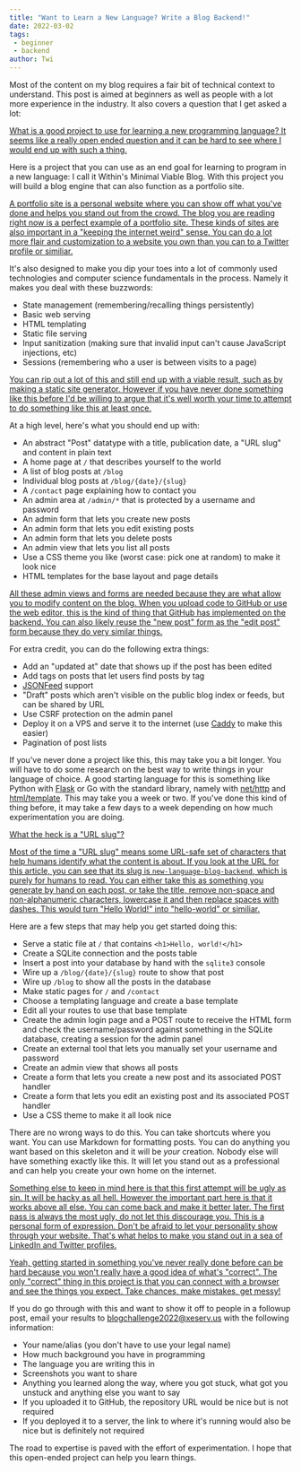 ```yaml
---
title: "Want to Learn a New Language? Write a Blog Backend!"
date: 2022-03-02
tags:
 - beginner
 - backend
author: Twi
---
```


Most of the content on my blog requires a fair bit of technical context to
understand. This post is aimed at beginners as well as people with a lot more
experience in the industry. It also covers a question that I get asked a lot:

[What is a good project to use for learning a new programming language? It seems
like a really open ended question and it can be hard to see where I would end up
with such a thing.](conversation://Mara/hmm)

Here is a project that you can use as an end goal for learning to program in a
new language: I call it Within's Minimal Viable Blog. With this project you will
build a blog engine that can also function as a portfolio site.

[A portfolio site is a personal website where you can show off what you've done
and helps you stand out from the crowd. The blog you are reading right now is a
perfect example of a portfolio site. These kinds of sites are also important in
a "keeping the internet weird" sense. You can do a lot more flair and
customization to a website you own than you can to a Twitter profile or
similiar.](conversation://Mara/happy)

It's also designed to make you dip your toes into a lot of commonly used
technologies and computer science fundamentals in the process. Namely it makes
you deal with these buzzwords:

- State management (remembering/recalling things persistently)
- Basic web serving
- HTML templating
- Static file serving
- Input sanitization (making sure that invalid input can't cause JavaScript
  injections, etc)
- Sessions (remembering who a user is between visits to a page)

[You can rip out a lot of this and still end up with a viable result, such as by
making a static site generator. However if you have never done something like
this before I'd be willing to argue that it's well worth your time to attempt to
do something like this at least once.](conversation://Cadey/enby)

At a high level, here's what you should end up with:

- An abstract "Post" datatype with a title, publication date, a "URL slug" and
  content in plain text
- A home page at `/` that describes yourself to the world
- A list of blog posts at `/blog`
- Individual blog posts at `/blog/{date}/{slug}`
- A `/contact` page explaining how to contact you
- An admin area at `/admin/*` that is protected by a username and password
- An admin form that lets you create new posts
- An admin form that lets you edit existing posts
- An admin form that lets you delete posts
- An admin view that lets you list all posts
- Use a CSS theme you like (worst case: pick one at random) to make it look nice
- HTML templates for the base layout and page details

[All these admin views and forms are needed because they are what allow you to
modify content on the blog. When you upload code to GitHub or use the web
editor, this is the kind of thing that GitHub has implemented on the
backend. You can also likely reuse the "new post" form as the "edit post" form
because they do very similar things.](conversation://Mara/hacker)

For extra credit, you can do the following extra things:

- Add an "updated at" date that shows up if the post has been edited
- Add tags on posts that let users find posts by tag
- [JSONFeed](https://www.jsonfeed.org/) support
- "Draft" posts which aren't visible on the public blog index or feeds, but can
  be shared by URL
- Use CSRF protection on the admin panel
- Deploy it on a VPS and serve it to the internet (use
  [Caddy](https://caddyserver.com/) to make this easier)
- Pagination of post lists

If you've never done a project like this, this may take you a bit longer. You
will have to do some research on the best way to write things in your language
of choice. A good starting language for this is something like Python with
[Flask](https://flask.palletsprojects.com/en/2.0.x/) or Go with the standard
library, namely with [net/http](https://pkg.go.dev/net/http) and
[html/template](https://pkg.go.dev/html/template). This may take you a week or
two. If you've done this kind of thing before, it may take a few days to a week
depending on how much experimentation you are doing.

[What the heck is a "URL slug"?](conversation://Numa/delet)

[Most of the time a "URL slug" means some URL-safe set of characters that help
humans identify what the content is about. If you look at the URL for this
article, you can see that its slug is `new-language-blog-backend`, which is
purely for humans to read. You can either take this as something you generate by
hand on each post, or take the title, remove non-space and non-alphanumeric
characters, lowercase it and then replace spaces with dashes. This would turn
"Hello World!" into "hello-world" or similiar.](conversation://Mara/hacker)

Here are a few steps that may help you get started doing this:

- Serve a static file at `/` that contains `<h1>Hello, world!</h1>`
- Create a SQLite connection and the posts table
- Insert a post into your database by hand with the `sqlite3` console
- Wire up a `/blog/{date}/{slug}` route to show that post
- Wire up `/blog` to show all the posts in the database
- Make static pages for `/` and `/contact`
- Choose a templating language and create a base template
- Edit all your routes to use that base template
- Create the admin login page and a POST route to receive the HTML form and
  check the username/password against something in the SQLite database, creating
  a session for the admin panel
- Create an external tool that lets you manually set your username and password
- Create an admin view that shows all posts
- Create a form that lets you create a new post and its associated POST handler
- Create a form that lets you edit an existing post and its associated POST
  handler
- Use a CSS theme to make it all look nice

There are no wrong ways to do this. You can take shortcuts where you want. You
can use Markdown for formatting posts. You can do anything you want based on
this skeleton and it will be _your_ creation. Nobody else will have something
exactly like this. It will let you stand out as a professional and can help you
create your own home on the internet.

[Something else to keep in mind here is that this first attempt will be ugly as
sin. It will be hacky as all hell. However the important part here is that it
works above all else. You can come back and make it better later. The first pass
is always the most ugly, do not let this discourage you. This is a personal form
of expression. Don't be afraid to let your personality show through your
website. That's what helps to make you stand out in a sea of LinkedIn and
Twitter profiles.](conversation://Numa/happy)

[Yeah, getting started in something you've never really done before can be hard
because you won't really have a good idea of what's "correct". The only
"correct" thing in this project is that you can connect with a browser and see
the things you expect. Take chances, make mistakes, get
messy!](conversation://Mara/happy)

If you do go through with this and want to show it off to people in a followup
post, email your results to
[blogchallenge2022@xeserv.us](mailto:blogchallenge2022@xeserv.us) with the
following information:

- Your name/alias (you don't have to use your legal name)
- How much background you have in programming
- The language you are writing this in
- Screenshots you want to share
- Anything you learned along the way, where you got stuck, what got you unstuck
  and anything else you want to say
- If you uploaded it to GitHub, the repository URL would be nice but is not
  required
- If you deployed it to a server, the link to where it's running would also be
  nice but is definitely not required

The road to expertise is paved with the effort of experimentation. I hope that
this open-ended project can help you learn things.
